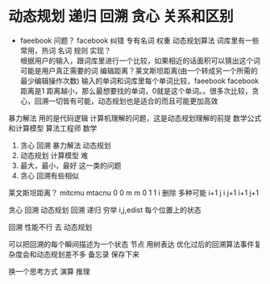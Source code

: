# 动态规划 递归 回溯 贪心 关系和区别

- faeebook 问题？
  facebook 纠错  专有名词 权重
  动态规划算法
  词库里有一些常用，热词  名词
  规则 实现？  
  根据用户的输入，跟词库里进行一个比较，如果相近的话面积可以猜出这个词可能是用户真正需要的词
  编辑距离？莱文斯坦距离(由一个转成另一个所需的最少编辑操作次数)
  输入的单词和词库里每个单词比较，faeebook facebook 距离是1
  距离越小，那么最想要找的单词，0就是这个单词。。很多次比较，贪心，回溯一切皆有可能，动态规划也是适合的而且可能更加高效

暴力解法  用的是代码逻辑
计算机理解的问题，这是动态规划理解的前提  数学公式和计算模型
算法工程师  数学  

1. 贪心  回溯  暴力解法  动态规划 
2. 动态规划  计算模型  难 
3. 最大，最小，最好  这一类的问题
4. 贪心  回溯有些相似


莱文斯坦距离？
mitcmu mtacnu
  0 0  m m   0
  1 1  i 删除 多种可能  i+1 j i j+1 i+1 j+1

贪心 回溯 动态规划
回溯
  递归
  穷举
    i,j,edist 每个位置上的状态

回溯 性能不行  去 动态规划

可以把回溯的每个瞬间描述为一个状态 节点  用树表达
优化过后的回溯算法事件复杂度会和动态规划差不多
备忘录  保存下来

换一个思考方式
演算  推理
